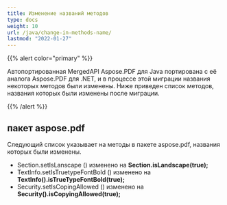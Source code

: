 ```yaml
---
title: Изменение названий методов
type: docs
weight: 10
url: /java/change-in-methods-name/
lastmod: "2022-01-27"
---
```


{{% alert color="primary" %}}

Автопортированная MergedAPI Aspose.PDF для Java портирована с её аналога Aspose.PDF для .NET, и в процессе этой миграции названия некоторых методов были изменены. Ниже приведен список методов, названия которых были изменены после миграции.

{{% /alert %}}

## пакет aspose.pdf

Следующий список указывает на методы в пакете aspose.pdf, названия которых были изменены.

- Section.setIsLanscape () изменено на **Section.isLandscape(true);**
- TextInfo.setIsTruetypeFontBold () изменено на **TextInfo().isTrueTypeFontBold(true);**
- Security.setIsCopingAllowed () изменено на **Security().isCopyingAllowed(true);**